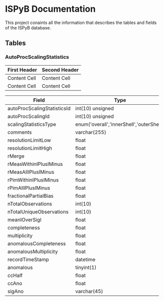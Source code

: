 # ISPyB Documentation

This project conaints all the information that describes the tables and fields of the ISPyB database.

## Tables

### AutoProcScalingStatistics

| First Header  | Second Header |
| ------------- | ------------- |
| Content Cell  | Content Cell  |
| Content Cell  | Content Cell  |


| Field                       | Type                                      | Null | Key | Default | Extra          |
| --------------------------- | ----------------------------------------- |----- |---- | ------- | -------------- |
| autoProcScalingStatisticsId | int(10) unsigned                          | NO   | PRI | NULL    | auto_increment |
| autoProcScalingId           | int(10) unsigned                          | YES  | MUL | NULL    |                |
| scalingStatisticsType       | enum('overall','innerShell','outerShell') | NO   | MUL | overall |                |
| comments                    | varchar(255)                              | YES  |     | NULL    |                |
| resolutionLimitLow          | float                                     | YES  |     | NULL    |                |
| resolutionLimitHigh         | float                                     | YES  |     | NULL    |                |
| rMerge                      | float                                     | YES  |     | NULL    |                |
| rMeasWithinIPlusIMinus      | float                                     | YES  |     | NULL    |                |
| rMeasAllIPlusIMinus         | float                                     | YES  |     | NULL    |                |
| rPimWithinIPlusIMinus       | float                                     | YES  |     | NULL    |                |
| rPimAllIPlusIMinus          | float                                     | YES  |     | NULL    |                |
| fractionalPartialBias       | float                                     | YES  |     | NULL    |                |
| nTotalObservations          | int(10)                                   | YES  |     | NULL    |                |
| nTotalUniqueObservations    | int(10)                                   | YES  |     | NULL    |                |
| meanIOverSigI               | float                                     | YES  |     | NULL    |                |
| completeness                | float                                     | YES  |     | NULL    |                |
| multiplicity                | float                                     | YES  |     | NULL    |                |
| anomalousCompleteness       | float                                     | YES  |     | NULL    |                |
| anomalousMultiplicity       | float                                     | YES  |     | NULL    |                |
| recordTimeStamp             | datetime                                  | YES  |     | NULL    |                |
| anomalous                   | tinyint(1)                                | YES  |     | 0       |                |
| ccHalf                      | float                                     | YES  |     | NULL    |                |
| ccAno                       | float                                     | YES  |     | NULL    |                |
| sigAno                      | varchar(45)                               | YES  |     | NULL    |                |


